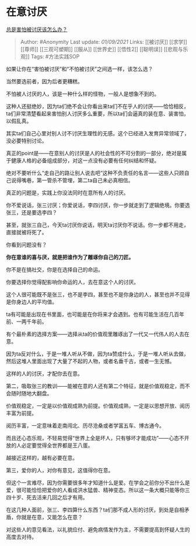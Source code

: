 # 在意讨厌
[总是害怕被讨厌该怎么办？](https://www.zhihu.com/question/480980081/answer/2090195429)

> Author: #Anonymity 
Last update: *01/09/2021* 
Links: [[被讨厌]] [[求学]] [[尊师]] [[三观可塑期]] [[服从]] [[世界史]] [[悟性2]] [[聪明误]] [[悲观与乐观]] 
Tags: #方法实践SOP    
  


如果让你在“害怕被讨厌”和“不怕被讨厌”之间选一样，该怎么选？

当然要选前者，因为后者更糟糕。

不怕被人讨厌的人，该是一种什么样的怪物，一般人是想象不到的。

这种人还挺绝妙，因为ta们绝不会让你看出来ta们不在乎人的讨厌——恰恰相反，ta们非常清楚看起来害怕别人讨厌多么重要，所以ta们会逼真的装在意、装害怕，以假乱真。

其实ta们自己心里对别人讨不讨厌生理性的无感。这个已经进入发育异常领域了，没必要特别讨论。

真正的point是——在意别人的讨厌是人的社会性的不可分割的一部分，绝对是属于健康人格的必备组成部分，对这一点没有必要有任何纠结和怀疑。

绝对不要听什么“走自己的路让别人说去吧“这种不负责任的名言——这些人只顾自己说得嘴巷，第一管杀不管埋，第二ta自己未必真相信。

  

真正的问题是，实践上你没法同时在意所有人的讨厌。

你不爱说话，张三讨厌；你爱说话，李四讨厌，你一步就走到了逻辑绝境。你要选张三，还是要选李四？

甚至，就张三自己，今天ta讨厌你说话，明天ta讨厌你不说话。你一步都不用走，直接就被将死了。

你看到问题没有？

**你在意谁的喜与厌，就是把谁作为了雕琢你自己的刀匠。**

你不是在搞社交，你是在选择自己的命运。

你要选择你觉得配影响你命运的人，去在意这个人的讨厌。

这个人很可能既不是张三，也不是李四，甚至也不是你身边的人，甚至也并不见得是你身边人的平均值。

ta有可能是出现在书里面，也可能是在你将来才会遇到。也有可能生活在几百年前、一两千年前。

有个最朴素的选择方案——选择从ta的价值观里雕琢出了一代又一代伟人的人去在意。

因为ta反对什么，于是一堆人听从不做，因为ta赞成什么，于是一堆人听从去做，然后这堆人里面出现了大量了不起的人物，或者名垂千古，或者一生无憾。

这样的人的讨厌，才配你去在意。

第二，吸取张三的教训——能被在意的人还有第二个特征，就是价值观稳定，而不会随时随地大翻盘。

价值观稳定，一定是以价值观成熟为前提。价值观成熟，一定是以思想开放、阅历丰富为前提。

阅历丰富，一定意味着走南闯北、历尽沧桑或者学富五车、博古通今。

而且还心态乐观，不轻易觉得“世界上全是坏人，只有够坏才能成功”——心态不开放的人必定要觉得全世界都是王八蛋。

越接近这样的，越有必要在意。

第三，爱你的人，对你有意见，这值得你在意。

但这个一言难尽，因为你需要很多年才知道什么是爱。在学会之前你分不出什么是爱，很可能恰恰把爱你的人看成洪水猛兽、精神变态。所以这一条大概只能等你三四十岁、死去活来几回之后才有用。

在这几种人面前，张三、李四算什么东西？ta们那不成人形的讨厌，到处是自相矛盾，你就是在意，又能怎么在意？

对这些人的意见看法，以礼貌应付、避免病情发作为主，不需要提高到怀疑人生的高度去对待。
